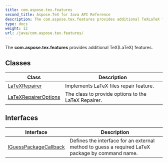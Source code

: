 ```yaml
---
title: com.aspose.tex.features
second_title: Aspose.TeX for Java API Reference
description: The com.aspose.tex.features provides additional TeXLaTeX features.
type: docs
weight: 12
url: /java/com.aspose.tex.features/
---
```


The **com.aspose.tex.features** provides additional TeX(LaTeX) features.


## Classes

| Class | Description |
| --- | --- |
| [LaTeXRepairer](../com.aspose.tex.features/latexrepairer) | Implements LaTeX files repair feature. |
| [LaTeXRepairerOptions](../com.aspose.tex.features/latexrepaireroptions) | The class to provide options to the LaTeX Repairer. |

## Interfaces

| Interface | Description |
| --- | --- |
| [IGuessPackageCallback](../com.aspose.tex.features/iguesspackagecallback) | Defines the interface for an external method to guess a required LaTeX package by command name. |
